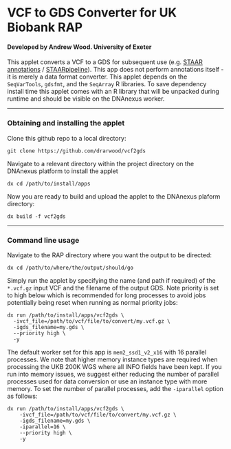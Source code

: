 # VCF to GDS Converter for UK Biobank RAP
#### Developed by Andrew Wood. University of Exeter
This applet converts a VCF to a GDS for subsequent use 
(e.g. [STAAR annotations](https://github.com/xihaoli/favorannotator-rap) / [STAARpipeline](https://github.com/xihaoli/staarpipeline-rap)). 
This app does not perform annotations itself - it is merely a data format converter. This applet depends on the `SeqVarTools`, `gdsfmt`, and the `SeqArray` R libraries. To save dependency install time this applet comes with an R library that will be unpacked during runtime and should be visible on the DNAnexus worker.

---
### Obtaining and installing the applet

Clone this github repo to a local directory:
```
git clone https://github.com/drarwood/vcf2gds
```

Navigate to a relevant directory within the project directory on the DNAnexus platform to install the applet
```
dx cd /path/to/install/apps 
```

Now you are ready to build and upload the applet to the DNAnexus plaform directory:
```
dx build -f vcf2gds
```
---
### Command line usage
Navigate to the RAP directory where you want the output to be directed:
```
dx cd /path/to/where/the/output/should/go
```
Simply run the applet by specifying the name (and path if required) of the `*.vcf.gz` input VCF and the filename of the output GDS.
Note priority is set to high below which is recommended for long processes to avoid jobs potentially being reset when running as normal priority jobs:
```
dx run /path/to/install/apps/vcf2gds \
  -ivcf_file=/path/to/vcf/file/to/convert/my.vcf.gz \
  -igds_filename=my.gds \
  --priority high \
  -y
```

The default worker set for this app is `mem2_ssd1_v2_x16` with 16 parallel processes. 
We note that higher memory instance types are required when processing the UKB 200K WGS
where all INFO fields have been kept. If you run into memory issues, we suggest either reducing
the number of parallel processes used for data conversion or use an instance type with more memory.
To set the number of parallel processes, add the `-iparallel` option as follows:
```
dx run /path/to/install/apps/vcf2gds \
    -ivcf_file=/path/to/vcf/file/to/convert/my.vcf.gz \
    -igds_filename=my.gds \
    -iparallel=16 \
    --priority high \
    -y
```
